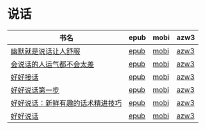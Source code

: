 # 说话

| 书名 | epub | mobi | azw3 |
| --- | --- | --- | --- |
| [幽默就是说话让人舒服](http://ct.dalanmei.com/f/31084289-571722125-64d093) | [epub](http://ct.dalanmei.com/f/31084289-571722125-64d093) | [mobi](http://ct.dalanmei.com/f/31084289-572112936-50f079) | [azw3](http://ct.dalanmei.com/f/31084289-572120029-ed2d4e) |
| [会说话的人运气都不会太差](http://ct.dalanmei.com/f/31084289-571713763-93d1ce) | [epub](http://ct.dalanmei.com/f/31084289-571713763-93d1ce) | [mobi](http://ct.dalanmei.com/f/31084289-572114217-2aceb3) | [azw3](http://ct.dalanmei.com/f/31084289-572127839-363418) |
| [好好接话](http://ct.dalanmei.com/f/31084289-571709749-19f676) | [epub](http://ct.dalanmei.com/f/31084289-571709749-19f676) | [mobi](http://ct.dalanmei.com/f/31084289-572115079-afc7c5) | [azw3](http://ct.dalanmei.com/f/31084289-572136123-0f8888) |
| [好好说话第一步](http://ct.dalanmei.com/f/31084289-571517474-1e1ab2) | [epub](http://ct.dalanmei.com/f/31084289-571517474-1e1ab2) | [mobi](http://ct.dalanmei.com/f/31084289-571778153-fb4040) | [azw3](http://ct.dalanmei.com/f/31084289-571923344-c82d51) |
| [好好说话：新鲜有趣的话术精进技巧](None) | [epub](None) | [mobi](None) | [azw3](None) |
| [好好说话](http://ct.dalanmei.com/f/31084289-571452368-f90537) | [epub](http://ct.dalanmei.com/f/31084289-571452368-f90537) | [mobi](http://ct.dalanmei.com/f/31084289-571786450-cca6b0) | [azw3](http://ct.dalanmei.com/f/31084289-571885665-8a6089) |
